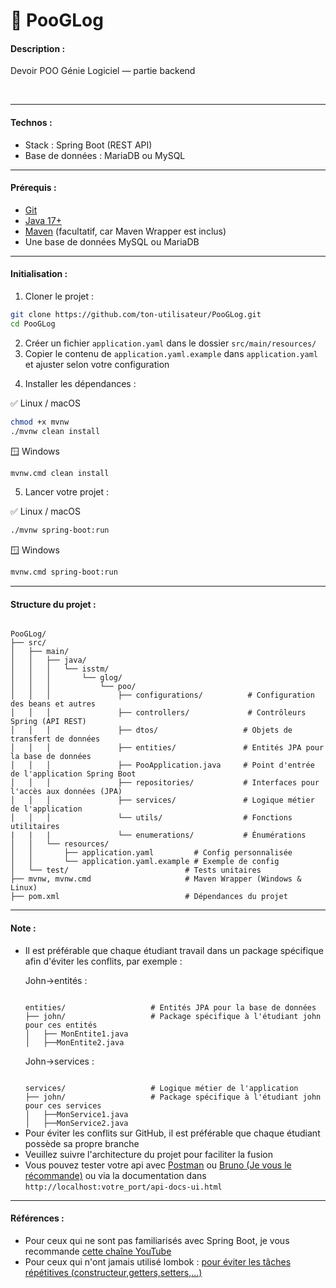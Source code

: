 # 💾 PooGLog

<h4>Description :</h4>
<p>Devoir POO Génie Logiciel — partie backend</p><br>

---
<h4>Technos :</h4>

<ul>
    <li>Stack : Spring Boot (REST API)</li>
    <li>Base de données : MariaDB ou MySQL</li>
</ul>

---

<h4>Prérequis :</h4>
<ul>
    <li><a href="https://git-scm.com/downloads">Git</a></li>
    <li><a href="https://www.oracle.com/java/technologies/javase/jdk17-archive-downloads.html">Java 17+</a></li>
    <li><a href="https://maven.apache.org/download.cgi">Maven</a> (facultatif, car Maven Wrapper est inclus)</li>
    <li>Une base de données MySQL ou MariaDB</li>
</ul>

---

<h4>Initialisation :</h4>

<ol><li>Cloner le projet :</li></ol>

```bash
git clone https://github.com/ton-utilisateur/PooGLog.git
cd PooGLog
```

<ol start="2"> <li>Créer un fichier <code>application.yaml</code> dans le dossier <code>src/main/resources/</code></li> <li>Copier le contenu de <code>application.yaml.example</code> dans <code>application.yaml</code> et ajuster selon votre configuration</li> </ol>
<ol start="4"><li>Installer les dépendances :</li></ol>

✅ Linux / macOS

```bash
chmod +x mvnw
./mvnw clean install
```

🪟 Windows
```bash
mvnw.cmd clean install
```
<ol start="5"> <li>Lancer votre projet :</li> </ol>

✅ Linux / macOS
```bash
./mvnw spring-boot:run
```

🪟 Windows
```bash
mvnw.cmd spring-boot:run
```

---

<h4>Structure du projet :</h4>

<code>
PooGLog/
├── src/
│   ├── main/
│   │   ├── java/                        
│   │   │   └── isstm/
│   │   │       └── glog/
│   │   │           └── poo/
│   │   │               ├── configurations/          # Configuration des beans et autres
│   │   │               ├── controllers/             # Contrôleurs Spring (API REST)
│   │   │               ├── dtos/                   # Objets de transfert de données
│   │   │               ├── entities/               # Entités JPA pour la base de données
│   │   │               ├── PooApplication.java     # Point d'entrée de l'application Spring Boot
│   │   │               ├── repositories/           # Interfaces pour l'accès aux données (JPA)
│   │   │               ├── services/               # Logique métier de l'application
│   │   │               └── utils/                  # Fonctions utilitaires
|   |   |               └── enumerations/           # Énumérations
│   │   └── resources/
│   │       ├── application.yaml         # Config personnalisée
│   │       └── application.yaml.example # Exemple de config
│   └── test/                          # Tests unitaires
├── mvnw, mvnw.cmd                     # Maven Wrapper (Windows & Linux)
├── pom.xml                            # Dépendances du projet
</code>

---
<h4>Note :</h4>

<ul>
<li>Il est préférable que chaque étudiant travail dans un package spécifique afin d'éviter les conflits, par exemple :</li>
<p>John→entités :</p> 
<code>
entities/                   # Entités JPA pour la base de données   
├── john/                   # Package spécifique à l'étudiant john pour ces entités             
│   ├── MonEntite1.java
│   ├──MonEntite2.java
</code>

<p>John→services :</p>
<code>
services/                   # Logique métier de l'application   
├── john/                   # Package spécifique à l'étudiant john pour ces services           
│   ├──MonService1.java
│   ├──MonService2.java
</code>

<li>Pour éviter les conflits sur GitHub, il est préférable que chaque étudiant possède sa propre branche</li>
<li>Veuillez suivre l'architecture du projet pour faciliter la fusion</li>
<li>Vous pouvez tester votre api avec <a href="https://www.postman.com/downloads/">Postman</a> ou <a href="https://www.usebruno.com/downloads">Bruno (Je vous le récommande)</a> ou via la documentation dans <code>http://localhost:votre_port/api-docs-ui.html</code></li>
</ul>

---
<h4>Références :</h4>
<ul>
    <li>Pour ceux qui ne sont pas familiarisés avec Spring Boot, je vous recommande <a href="https://www.youtube.com/watch?v=k6Nmt-l1Bzc&list=PLbZw3gn9fSnTs4IZMCzTPjNJ5cmP4_HqZ">cette chaîne YouTube</a></li>
    <li>Pour ceux qui n'ont jamais utilisé lombok : <a href="https://www.baeldung.com/intro-to-project-lombok">pour éviter les tâches répétitives (constructeur,getters,setters,...)</a></li>
</ul>
